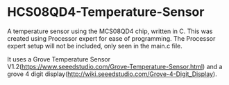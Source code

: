 # HCS08QD4-Temperature-Sensor
A temperature sensor using the MCS08QD4 chip, written in C. This was created using Processor expert for ease of programming. The Processor expert setup will not be included, only seen in the main.c file.

It uses a Grove Temperature Sensor V1.2(https://www.seeedstudio.com/Grove-Temperature-Sensor.html) and a grove 4 digit display(http://wiki.seeedstudio.com/Grove-4-Digit_Display).


